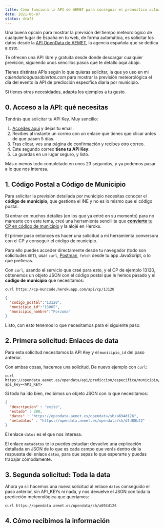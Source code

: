 ```yaml
---
title: Cómo funciona la API de AEMET para conseguir el pronóstico actualizado
date: 2021-06-07
status: draft
---
```


Una buena opción para mostrar la previsión del tiempo meteorológico de cualquier lugar de España en tu web, de forma automática, es solicitar los datos desde la [API OpenData de AEMET](https://opendata.aemet.es/centrodedescargas/inicio), la agencia española que se dedica a esto.

Te ofrecen una API libre y gratuita desde donde descargar cualquier previsión, siguiendo unos sencillos pasos que te detallo aquí abajo.

Tienes distintas APIs según lo que quieras solicitar, la que yo uso en mi *calendarioaguasabiertas.com* para mostrar la previsión meteorológica el día del evento la API de predicción específica diaria por municipio.

Si tienes otras necesidades, adapta los ejemplos a tu gusto.

## 0. Acceso a la API: qué necesitas

Tendrás que solicitar tu API Key. Muy sencillo:

1. [Accedes aquí](https://opendata.aemet.es/centrodedescargas/altaUsuario?) y dejas tu email.
2. Recibes al instante un correo con un enlace que tienes que clicar antes de que pasen 5 días.
3. Tras clicar, ves una página de confirmación y recibes otro correo.
4. Este segundo correo **tiene tu API Key**.
5. La guardas en un lugar seguro, y listo.

Más o menos todo completado en unos 23 segundos, y ya podemos pasar a lo que nos interesa.

## 1. Código Postal a Código de Municipio

Para solicitar la previsión detallada por municipio necesitas conocer el **código de municipio**, que gestiona el INE y no es lo mismo que el código postal.

Si entrar en muchos detalles (en los que ya entré en su momento) para no marearte con este tema, creé una herramienta sencillita que [**convierte** tu CP en código de municipio](https://github.com/rubenvar/codigos-postales) y la alojé en Heroku.

El primer paso entonces es hacer una solicitud a mi herramienta conversora con el CP y conseguir el código de municipio.

Para ello puedes acceder directamente desde tu navegador (todo son solicitudes `GET`), usar `curl`, [Postman](https://www.postman.com/), `fetch` desde tu app JavaScript, o lo que prefieras.

Con `curl`, usando el servicio que creé para esto, y el CP de ejemplo 13120, obtenemos un objeto JSON con el código postal que le hemos pasado y el **código de municipio** que necesitamos:

```curl
curl https://cp-muncode.herokuapp.com/api/cp/13120
```

```json
{
  "codigo_postal":"13120",
  "municipio_id":"13065",
  "municipio_nombre":"Porzuna"
}
```

Listo, con esto tenemos lo que necesitamos para el siguiente paso:

## 2. Primera solicitud: Enlaces de data

Para esta solicitud necesitamos la API Key y el `municipio_id` del paso anterior.

Con ambas cosas, hacemos una solicitud. De nuevo ejemplo con `curl`:

```curl
curl https://opendata.aemet.es/opendata/api/prediccion/especifica/municipio/diaria/<municipio_id>?api_key=<API_KEY>
```

Si todo ha ido bien, recibimos un objeto JSON con lo que necesitamos:

```json
{
  "descripcion" : "exito",
  "estado" : 200,
  "datos" : "https://opendata.aemet.es/opendata/sh/a694d126",
  "metadatos" : "https://opendata.aemet.es/opendata/sh/dfd88b22"
}
```

El enlace `datos` es el que nos interesa.

El enlace `metadatos` te lo puedes estudiar: devuelve una explicación detallada en JSON de lo que es cada campo que verás dentro de la respuesta del enlace `datos`, para que sepas lo que esperarte y puedas trabajar cómodamente.

## 3. Segunda solicitud: Toda la data

Ahora ya sí: hacemos una nueva solicitud al enlace `datos` conseguido el paso anterior, sin API_KEYs ni nada, y nos devuelve el JSON con toda la predicción meteorológica que queríamos:

```curl
curl https://opendata.aemet.es/opendata/sh/a694d126
```

## 4. Cómo recibimos la información

